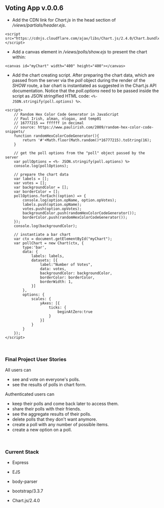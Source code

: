 ## Voting App v.0.0.6

* Add the CDN link for *Chart.js* in the head section of */views/partials/header.ejs*.
```
<script src="https://cdnjs.cloudflare.com/ajax/libs/Chart.js/2.4.0/Chart.bundle.min.js"></script>
```

* Add a canvas element in */views/polls/show.ejs*  to present the chart within:
```
<canvas id="myChart" width="400" height="400"></canvas>
```

* Add the chart creating script. After preparing the chart data, which are passed from the server via the *poll* object during the render of the *SHOW* route, a bar chart is instantiated as suggested in the Chart.js API documentation. Notice that the *poll.options* need to be passed inside the script as JSON stringified HTML code: ```<%- JSON.stringify(poll.options) %>```.
```
<script>
    // Random Hex Color Code Generator in JavaScript
    // Paul Irish, alman, nlogax, and temp01
    // 16777215 == ffffff in decimal
    // source: https://www.paulirish.com/2009/random-hex-color-code-snippets/ 
    function randomHexColorCodeGenerator(){        
        return '#'+Math.floor(Math.random()*16777215).toString(16);
    }

    // get the poll options from the "poll" object passed by the server
    var pollOptions = <%- JSON.stringify(poll.options) %>
    console.log(pollOptions);
        
    // prepare the chart data
    var labels = [];
    var votes = [];
    var backgroundColor = [];
    var borderColor = [];
    pollOptions.forEach((option) => {
        console.log(option.opName, option.opVotes);
        labels.push(option.opName);
        votes.push(option.opVotes);
        backgroundColor.push(randomHexColorCodeGenerator());
        borderColor.push(randomHexColorCodeGenerator());
    });
    console.log(backgroundColor);
    
    // instantiate a bar chart    
    var ctx = document.getElementById("myChart");
    var pollChart = new Chart(ctx, {
        type:'bar',
        data: {
            labels: labels,
            datasets: [{
                label:"Number of Votes",
                data: votes,
                backgroundColor: backgroundColor,
                borderColor: borderColor,
                borderWidth: 1,
            }]
        },
        options: {
            scales: {
                yAxes: [{
                    ticks: {
                        beginAtZero:true
                    }
                }]
            }
        }
    });
</script>
```



&nbsp;
  
### Final Project User Stories

All users can 
* see and vote on everyone's polls.
* see the results of polls in chart form.

Authenticated users can 
* keep their polls and come back later to access them.
* share their polls with their friends.
* see the aggregate results of their polls.
* delete polls that they don't want anymore.
* create a poll with any number of possible items. 
* create a new option on a poll.
  
&nbsp;
  
### Current Stack

* Express
* EJS
* body-parser


* bootstrap/3.3.7
* Chart.js/2.4.0